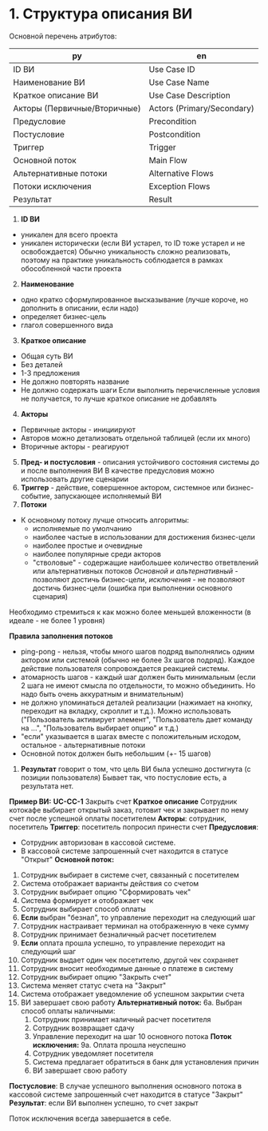 # 1. Структура описания ВИ
Основной перечень атрибутов:

| ру                           | en                         |
| ---------------------------- | -------------------------- |
| ID ВИ                        | Use Case ID                |
| Наименование ВИ              | Use Case Name              |
| Краткое описание ВИ          | Use Case Description       |
| Акторы (Первичные/Вторичные) | Actors (Primary/Secondary) |
| Предусловие                  | Precondition               |
| Постусловие                  | Postcondition              |
| Триггер                      | Trigger                    |
| Основной поток               | Main Flow                  |
| Альтернативные потоки        | Alternative Flows          |
| Потоки исключения            | Exception Flows            |
| Результат                    | Result                     |
1. **ID ВИ**
- уникален для всего проекта
- уникален исторически (если ВИ устарел, то ID тоже устарел и не освобождается)
Обычно уникальность сложно реализовать, поэтому на практике уникальность соблюдается в рамках обособленной части проекта
2. **Наименование**
- одно кратко сформулированное высказывание (лучше короче, но дополнить в описании, если надо)
- определяет бизнес-цель
- глагол совершенного вида
3. **Краткое описание**
- Общая суть ВИ
- Без деталей
- 1-3 предложения
- Не должно повторять название
- Не должно содержать шаги
Если выполнить перечисленные условия не получается, то лучше краткое описание не добавлять
4. **Акторы**
- Первичные акторы - инициируют
- Авторов можно детализовать отдельной таблицей (если их много)
- Вторичные акторы - реагируют
5. **Пред- и постусловия** - описания устойчивого состояния системы до и после выполнения ВИ
В качестве предусловия можно использовать другие сценарии
6. **Триггер** - действие, совершенное актором, системное или бизнес-событие, запускающее исполняемый ВИ
7. **Потоки**
- К основному потоку лучше относить алгоритмы:
	- исполняемые по умолчанию
	- наиболее частые в использовании для достижения бизнес-цели
	- наиболее простые и очевидные
	- наиболее популярные среди акторов
	- "стволовые" - содержащие наибольшее количество ответвлений или альтернативных потоков
*Основной и альтернативный* - позволяют достичь бизнес-цели, *исключения* - не позволяют достичь бизнес-цели (ошибка при выполнении основного сценария)

Необходимо стремиться к как можно более меньшей вложенности (в идеале - не более 1 уровня)

**Правила заполнения потоков**
- ping-pong - нельзя, чтобы много шагов подряд выполнялись одним актором или системой (обычно не более 3х шагов подряд). Каждое действие пользователя сопровождается реакцией системы.
- атомарность шагов - каждый шаг должен быть минимальным (если 2 шага не имеют смысла по отдельности, то можно объединить. Но надо быть очень аккуратным и внимательным)
- не должно упоминаться деталей реализации (нажимает на кнопку, переходит на вкладку, скроллит и т.д.). Можно использовать ("Пользователь активирует элемент", "Пользователь дает команду на ...", "Пользователь выбирает опцию" и т.д.)
- "если" указывается в шагах вместе с положительным исходом, остальное - альтернативные потоки
- Основной поток должен быть небольшим (+- 15 шагов)

1. **Результат** говорит о том, что цель ВИ была успешно достигнута (с позиции пользователя)
Бывает так, что постусловие есть, а результата нет.

**Пример ВИ:**
**UC-CC-1** Закрыть счет
**Краткое описание**
	Сотрудник котокафе выбирает открытый заказ, готовит чек и закрывает по нему счет после успешной оплаты посетителем
**Акторы**: сотрудник, посетитель
**Триггер**: посетитель попросил принести счет
**Предусловия**: 
- Сотрудник авторизован в кассовой системе.
- В кассовой системе запрошенный счет находится в статусе "Открыт"
**Основной поток:**
1. Сотрудник выбирает в системе счет, связанный с посетителем
2. Система отображает варианты действия со счетом
3. Сотрудник выбирает опцию "Сформировать чек"
4. Система формирует и отображает чек
5. Сотрудник выбирает способ оплаты
6. **Если** выбран "безнал", то управление переходит на следующий шаг
7. Сотрудник настраивает терминал на отображенную в чеке сумму
8. Сотрудник принимает безналичный расчет посетителем
9. **Если** оплата прошла успешно, то управление переходит на следующий шаг
10. Сотрудник выдает один чек посетителю, другой чек сохраняет
11. Сотрудник вносит необходимые данные о платеже в систему
12. Сотрудник выбирает опцию "Закрыть счет"
13. Система меняет статус счета на "Закрыт"
14. Система отображает уведомление об успешном закрытии счета
15. ВИ завершает свою работу
**Альтернативный поток:**
6а. Выбран способ оплаты наличными:
	1. Сотрудник принимает наличный расчет посетителя
	2. Сотрудник возвращает сдачу
	3. Управление переходит на шаг 10 основного потока
**Поток исключения:**
9а. Оплата прошла неуспешно
	1. Сотрудник уведомляет посетителя
	2. Система предлагает обратиться в банк для установления причин
	3. ВИ завершает свою работу

**Постусловие**: В случае успешного выполнения основного потока в кассовой системе запрошенный счет находится в статусе "Закрыт"
**Результат**: если ВИ выполнен успешно, то счет закрыт

Поток исключения всегда завершается в себе.